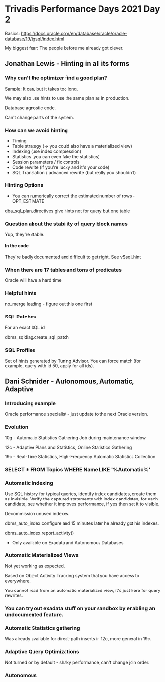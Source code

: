 # Trivadis Performance Days 2021 Day 2
Basics: https://docs.oracle.com/en/database/oracle/oracle-database/19/tgsql/index.html

My biggest fear: The people before me already got clever.

## Jonathan Lewis - Hinting in all its forms

### Why can't the optimizer find a good plan?
Sample: It can, but it takes too long.

We may also use hints to use the same plan as in production.

Database agnostic code.

Can't change parts of the system.

### How can we avoid hinting

 * Timing
 * Table strategy (-> you could also have a materialized view)
 * Indexing (use index compression)
 * Statistics (you can even fake the statistics)
 * Session parameters / fix controls
 * Code rewrite (if you're lucky and it's your code)
 * SQL Translation / advanced rewrite (but really you shouldn't)

### Hinting Options

- You can numerically correct the estimated number of rows - OPT_ESTIMATE

dba_sql_plan_directives give hints not for query but one table

### Question about the stability of query block names
Yup, they're stable.

#### In the code
They're badly documented and difficult to get right. See v$sql_hint

### When there are 17 tables and tons of predicates
Oracle will have a hard time

### Helpful hints
no_merge leading - figure out this one first

### SQL Patches
For an exact SQL id

dbms_sqldiag.create_sql_patch

### SQL Profiles
Set of hints generated by Tuning Advisor. You can force match (for example, query with id 50, apply for all ids).

## Dani Schnider - Autonomous, Automatic, Adaptive

### Introducing example
Oracle performance specialist - just update to the next Oracle version.

### Evolution
10g - Automatic Statistics Gathering Job during maintenance window

12c - Adaptive Plans and Statistics, Online Statistics Gathering

19c - Real-Time Statistics, High-Frequency Automatic Statistics Collection

### SELECT * FROM Topics WHERE Name LIKE '%Automatic%'

### Automatic Indexing
Use SQL history for typical queries, identify index candidates, create them
as invisible. Verify the captured statements with index candidates, for
each candidate, see whether it improves performance, if yes then set it to
visible.

Decommission unused indexes.

dbms_auto_index.configure and 15 minutes later he already got his indexes.

dbms_auto_index.report_activity()

- Only available on Exadata and Autonomous Databases

### Automatic Materialized Views
Not yet working as expected.

Based on Object Activity Tracking system that you have access to everywhere.

You cannot read from an automatic materialized view, it's just here for query
rewrites.

### You can try out exadata stuff on your sandbox by enabling an undocumented feature.

### Automatic Statistics gathering
Was already available for direct-path inserts in 12c, more general in 19c.

### Adaptive Query Optimizations
Not turned on by default - shaky performance, can't change join order.

### Autonomous

